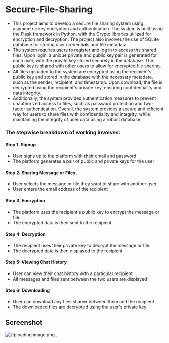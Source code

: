 # Secure-File-Sharing

- This project aims to develop a secure file sharing system using asymmetric key encryption and authentication. The system is built using the Flask framework in Python, with the Crypto libraries utilized for encryption and decryption. The project also involves the use of SQLite database for storing user credentials and file metadata.
- The system requires users to register and log in to access the shared files. Upon login, a unique private and public key pair is generated for each user, with the private key stored securely in the database. The public key is shared with other users to allow for encrypted file sharing.
- All files uploaded to the system are encrypted using the recipient's public key and stored in the database with the necessary metadata, such as the sender, recipient, and timestamp. Upon download, the file is decrypted using the recipient's private key, ensuring confidentiality and data integrity.
- Additionally, the system provides authentication measures to prevent unauthorized access to files, such as password protection and two-factor authentication. Overall, the system provides a secure and efficient way for users to share files with confidentiality and integrity, while maintaining the integrity of user data using a robust database.

### The stepwise breakdown of working involves:
#### Step 1: Signup
- User signs up to the platform with their email and password
- The platform generates a pair of public and private keys for the user
#### Step 2: Sharing Message or Files
- User selects the message or file they want to share with another user
- User enters the email address of the recipient
#### Step 3: Encryption
- The platform uses the recipient's public key to encrypt the message or file
- The encrypted data is then sent to the recipient
#### Step 4: Decryption
- The recipient uses their private key to decrypt the message or file
- The decrypted data is then displayed to the recipient
#### Step 5: Viewing Chat History
- User can view their chat history with a particular recipient
- All messages and files sent between the two users are displayed
#### Step 6: Downloading
- User can download any files shared between them and the recipient
- The downloaded files are decrypted using the user's private key

## Screenshot
![Uploading image.png…]()
